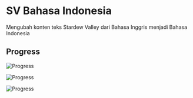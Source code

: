 # SV Bahasa Indonesia
 Mengubah konten teks Stardew Valley dari Bahasa Inggris menjadi Bahasa Indonesia
 
## Progress
 ![Progress](https://progress-bar.dev/51/?title=teks)
 <!-- 87 dari 169 file teks -->
 
 ![Progress](https://progress-bar.dev/3/?title=koreksi)
 <!-- 6 dari 169 file teks -->
 
 ![Progress](https://progress-bar.dev/100/?title=gambar)
 <!-- 29 dari 29 file gambar -->